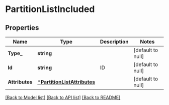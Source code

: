 # PartitionListIncluded

## Properties
Name | Type | Description | Notes
------------ | ------------- | ------------- | -------------
**Type_** | **string** |  | [default to null]
**Id** | **string** | ID | [default to null]
**Attributes** | [***PartitionListAttributes**](PartitionList_attributes.md) |  | [default to null]

[[Back to Model list]](../README.md#documentation-for-models) [[Back to API list]](../README.md#documentation-for-api-endpoints) [[Back to README]](../README.md)

